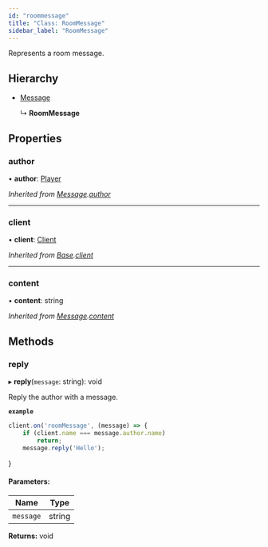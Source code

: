 ```yaml
---
id: "roommessage"
title: "Class: RoomMessage"
sidebar_label: "RoomMessage"
---
```


Represents a room message.

## Hierarchy

* [Message](message.md)

  ↳ **RoomMessage**

## Properties

### author

•  **author**: [Player](player.md)

*Inherited from [Message](message.md).[author](message.md#author)*

___

### client

•  **client**: [Client](client.md)

*Inherited from [Base](base.md).[client](base.md#client)*

___

### content

•  **content**: string

*Inherited from [Message](message.md).[content](message.md#content)*

## Methods

### reply

▸ **reply**(`message`: string): void

Reply the author with a message.

**`example`** 
```js
client.on('roomMessage', (message) => {
	if (client.name === message.author.name)
		return;
	message.reply('Hello');
```
}

#### Parameters:

Name | Type |
------ | ------ |
`message` | string |

**Returns:** void
